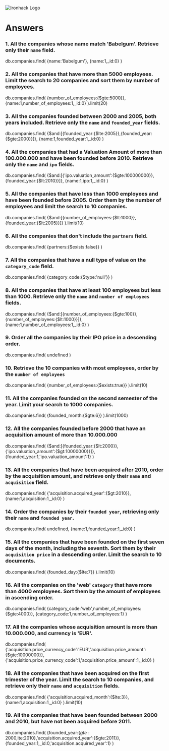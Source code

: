 ![Ironhack Logo](https://i.imgur.com/1QgrNNw.png)

# Answers

### 1. All the companies whose name match 'Babelgum'. Retrieve only their `name` field.

<!-- Your Code Goes Here -->

db.companies.find(
{name:'Babelgum'},
{name:1,\_id:0}
)

### 2. All the companies that have more than 5000 employees. Limit the search to 20 companies and sort them by **number of employees**.

<!-- Your Code Goes Here -->

db.companies.find(
{number_of_employees:{$gte:5000}},
{name:1,number_of_employees:1,\_id:0}
).limit(20)

### 3. All the companies founded between 2000 and 2005, both years included. Retrieve only the `name` and `founded_year` fields.

<!-- Your Code Goes Here -->

db.companies.find(
{$and:[{founded_year:{$lte:2005}},{founded_year:{$gte:2000}}]},
{name:1,founded_year:1,\_id:0}
)

### 4. All the companies that had a Valuation Amount of more than 100.000.000 and have been founded before 2010. Retrieve only the `name` and `ipo` fields.

<!-- Your Code Goes Here -->

db.companies.find(
{$and:[{'ipo.valuation_amount':{$gte:100000000}},{founded_year:{$lt:2010}}]},
{name:1,ipo:1,\_id:0}
)

### 5. All the companies that have less than 1000 employees and have been founded before 2005. Order them by the number of employees and limit the search to 10 companies.

<!-- Your Code Goes Here -->

db.companies.find(
{$and:[{number_of_employees:{$lt:1000}},{founded_year:{$lt:2005}}]}
).limit(10)

### 6. All the companies that don't include the `partners` field.

<!-- Your Code Goes Here -->

db.companies.find(
{partners:{$exists:false}}
)

### 7. All the companies that have a null type of value on the `category_code` field.

<!-- Your Code Goes Here -->

db.companies.find(
{category_code:{$type:'null'}}
)

### 8. All the companies that have at least 100 employees but less than 1000. Retrieve only the `name` and `number of employees` fields.

<!-- Your Code Goes Here -->

db.companies.find(
{$and:[{number_of_employees:{$gte:100}},{number_of_employees:{$lt:1000}}]},
{name:1,number_of_employees:1,\_id:0}
)

### 9. Order all the companies by their IPO price in a descending order.

<!-- Your Code Goes Here -->

db.companies.find(
undefined
)

### 10. Retrieve the 10 companies with most employees, order by the `number of employees`

<!-- Your Code Goes Here -->

db.companies.find(
{number_of_employees:{$exists:true}}
).limit(10)

### 11. All the companies founded on the second semester of the year. Limit your search to 1000 companies.

<!-- Your Code Goes Here -->

db.companies.find(
{founded_month:{$gte:6}}
).limit(1000)

### 12. All the companies founded before 2000 that have an acquisition amount of more than 10.000.000

<!-- Your Code Goes Here -->

db.companies.find(
{$and:[{founded_year:{$lt:2000}},{'ipo.valuation_amount':{$gt:10000000}}]},
{founded_year:1,'ipo.valuation_amount':1}
)

### 13. All the companies that have been acquired after 2010, order by the acquisition amount, and retrieve only their `name` and `acquisition` field.

<!-- Your Code Goes Here -->

db.companies.find(
{'acquisition.acquired_year':{$gt:2010}},
{name:1,acquisition:1,\_id:0}
)

### 14. Order the companies by their `founded year`, retrieving only their `name` and `founded year`.

<!-- Your Code Goes Here -->

db.companies.find(
undefined,
{name:1,founded_year:1,\_id:0}
)

### 15. All the companies that have been founded on the first seven days of the month, including the seventh. Sort them by their `acquisition price` in a descending order. Limit the search to 10 documents.

<!-- Your Code Goes Here -->

db.companies.find(
{founded_day:{$lte:7}}
).limit(10)

### 16. All the companies on the 'web' `category` that have more than 4000 employees. Sort them by the amount of employees in ascending order.

<!-- Your Code Goes Here -->

db.companies.find(
{category_code:'web',number_of_employees:{$gte:4000}},
{category_code:1,number_of_employees:1}
)

### 17. All the companies whose acquisition amount is more than 10.000.000, and currency is 'EUR'.

<!-- Your Code Goes Here -->

db.companies.find(
{'acquisition.price_currency_code':'EUR','acquisition.price_amount':{$gte:10000000}},
{'acquisition.price_currency_code':1,'acquisition.price_amount':1,\_id:0}
)

### 18. All the companies that have been acquired on the first trimester of the year. Limit the search to 10 companies, and retrieve only their `name` and `acquisition` fields.

<!-- Your Code Goes Here -->

db.companies.find(
{'acquisition.acquired_month':{$lte:3}},
{name:1,acquisition:1,\_id:0}
).limit(10)

<!-- Your Code Goes Here -->

### 19. All the companies that have been founded between 2000 and 2010, but have not been acquired before 2011.

<!-- Your Code Goes Here -->

db.companies.find(
{founded_year:{$gte:2000,$lte:2010},'acquisition.acquired_year':{$gte:2011}},
{founded_year:1,\_id:0,'acquisition.acquired_year':1}
)
